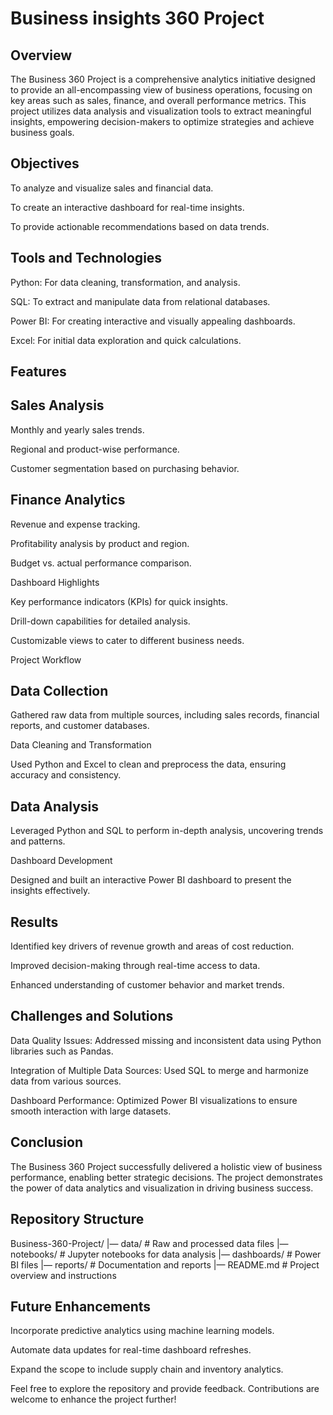 

# Business insights 360 Project

## Overview

The Business 360 Project is a comprehensive analytics initiative designed to provide an all-encompassing view of business operations, focusing on key areas such as sales, finance, and overall performance metrics. This project utilizes data analysis and visualization tools to extract meaningful insights, empowering decision-makers to optimize strategies and achieve business goals.

## Objectives

To analyze and visualize sales and financial data.

To create an interactive dashboard for real-time insights.

To provide actionable recommendations based on data trends.

## Tools and Technologies

Python: For data cleaning, transformation, and analysis.

SQL: To extract and manipulate data from relational databases.

Power BI: For creating interactive and visually appealing dashboards.

Excel: For initial data exploration and quick calculations.

## Features

## Sales Analysis

Monthly and yearly sales trends.

Regional and product-wise performance.

Customer segmentation based on purchasing behavior.

## Finance Analytics

Revenue and expense tracking.

Profitability analysis by product and region.

Budget vs. actual performance comparison.

Dashboard Highlights

Key performance indicators (KPIs) for quick insights.

Drill-down capabilities for detailed analysis.

Customizable views to cater to different business needs.

Project Workflow

## Data Collection

Gathered raw data from multiple sources, including sales records, financial reports, and customer databases.

Data Cleaning and Transformation

Used Python and Excel to clean and preprocess the data, ensuring accuracy and consistency.

## Data Analysis

Leveraged Python and SQL to perform in-depth analysis, uncovering trends and patterns.

Dashboard Development

Designed and built an interactive Power BI dashboard to present the insights effectively.

## Results

Identified key drivers of revenue growth and areas of cost reduction.

Improved decision-making through real-time access to data.

Enhanced understanding of customer behavior and market trends.

## Challenges and Solutions

Data Quality Issues: Addressed missing and inconsistent data using Python libraries such as Pandas.

Integration of Multiple Data Sources: Used SQL to merge and harmonize data from various sources.

Dashboard Performance: Optimized Power BI visualizations to ensure smooth interaction with large datasets.

## Conclusion

The Business 360 Project successfully delivered a holistic view of business performance, enabling better strategic decisions. The project demonstrates the power of data analytics and visualization in driving business success.

## Repository Structure

Business-360-Project/
|— data/               # Raw and processed data files
|— notebooks/          # Jupyter notebooks for data analysis
|— dashboards/         # Power BI files
|— reports/            # Documentation and reports
|— README.md           # Project overview and instructions

## Future Enhancements

Incorporate predictive analytics using machine learning models.

Automate data updates for real-time dashboard refreshes.

Expand the scope to include supply chain and inventory analytics.

Feel free to explore the repository and provide feedback. Contributions are welcome to enhance the project further!
